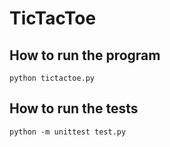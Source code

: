 # TicTacToe

## How to run the program
    python tictactoe.py
    
## How to run the tests
    python -m unittest test.py
